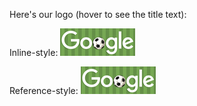 Here's our logo (hover to see the title text):

Inline-style:
![alt text](https://github.com/chimucong/test/raw/master/google.png "Logo Title Text 1")

Reference-style:
![alt text][logo]

[logo]: https://github.com/chimucong/test/raw/master/google.png "Logo Title Text 2"
